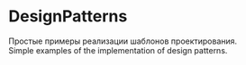 # DesignPatterns
Простые примеры реализации шаблонов проектирования.  
Simple examples of the implementation of design patterns.
